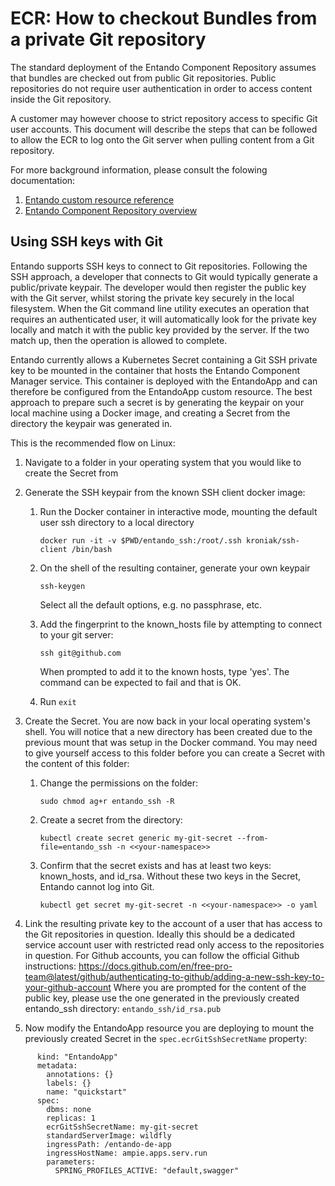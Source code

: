 # ECR: How to checkout Bundles from a private Git repository

The standard deployment of the Entando Component Repository assumes that bundles are checked out from public Git repositories. Public repositories do not require user authentication in order to access content inside the Git repository.

A customer may however choose to strict repository access to specific Git user accounts. This document will
describe the steps that can be followed to allow the ECR to log onto the Git server when pulling content from a
Git repository.

For more background information, please consult the folowing documentation:
1. [Entando custom resource reference](../../docs/concepts/custom-resources.md)
2. [Entando Component Repository overview](./ecr-overview.md)

## Using SSH keys with Git
Entando supports SSH keys to connect to Git repositories. Following the SSH approach, a developer that 
connects to Git would typically generate a public/private keypair. The developer would then register the public
key with the Git server, whilst storing the private key securely in the local filesystem. When the Git command line
utility executes an operation that requires an authenticated user, it will automatically look for the private
key locally and match it with the public key provided by the server. If the two match up, then the operation is allowed
to complete.

Entando currently allows a Kubernetes Secret containing a Git SSH private key to be mounted in the container that hosts 
the Entando Component Manager service. This container is deployed with the EntandoApp and can therefore be configured
from the EntandoApp custom resource. The best approach to prepare such a secret is by generating the keypair on 
your local machine using a Docker image, and creating a Secret from the directory the keypair was generated in.

This is the recommended flow on Linux:

1. Navigate to a folder in your operating system that you would like to create the Secret from

2. Generate the SSH keypair from the known SSH client docker image:

    1. Run the Docker container in interactive mode, mounting the default user ssh directory to a local directory

         ```
         docker run -it -v $PWD/entando_ssh:/root/.ssh kroniak/ssh-client /bin/bash 
         ```

    2. On the shell of the resulting container, generate your own keypair

        ```
        ssh-keygen
        ```

        Select all the default options, e.g. no passphrase, etc.

    3. Add the fingerprint to the known_hosts file by attempting to connect to your git server:

        ```
        ssh git@github.com
        ```

        When prompted to add it to the known hosts, type 'yes'. The command can be expected to fail and that is OK.

    4. Run `exit`

3. Create the Secret. You are now back in your local operating system's shell. You will notice that a new directory has been created due
    to the previous mount that was setup in the Docker command. You may need to give yourself access to this folder before
    you can create a Secret with the content of this folder:

    1. Change the permissions on the folder:
    
        ```
        sudo chmod ag+r entando_ssh -R
        ```
        
    2. Create a secret from the directory:
    
        ```
        kubectl create secret generic my-git-secret --from-file=entando_ssh -n <<your-namespace>>
        ```
        
    3. Confirm that the secret exists and has at least two keys: known_hosts, and id_rsa. Without these two keys in the 
        Secret, Entando cannot log into Git.
        
        ```
        kubectl get secret my-git-secret -n <<your-namespace>> -o yaml
        ```

4. Link the resulting private key to the account of a user that has access to the Git repositories in question. Ideally
this should be a dedicated service account user with restricted read only access to the repositories in question. For Github
accounts, you can follow the official Github instructions: 
https://docs.github.com/en/free-pro-team@latest/github/authenticating-to-github/adding-a-new-ssh-key-to-your-github-account
Where you are prompted for the content of the public key, please use the one generated in the previously created
entando_ssh directory:
```entando_ssh/id_rsa.pub```   

5. Now modify the EntandoApp resource you are deploying to mount the previously created Secret in the 
`spec.ecrGitSshSecretName` property:
```   
      kind: "EntandoApp"
      metadata:
        annotations: {}
        labels: {}
        name: "quickstart"
      spec:
        dbms: none
        replicas: 1
        ecrGitSshSecretName: my-git-secret
        standardServerImage: wildfly
        ingressPath: /entando-de-app
        ingressHostName: ampie.apps.serv.run
        parameters:
          SPRING_PROFILES_ACTIVE: "default,swagger"
```
